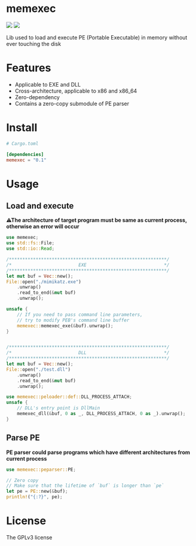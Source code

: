 # memexec

[![](https://img.shields.io/crates/v/memexec)](https://crates.io/crates/memexec) [![](https://img.shields.io/crates/d/memexec?label=downloads%40crates.io&style=social)](https://crates.io/crates/memexec)

Lib used to load and execute PE (Portable Executable) in memory without ever touching the disk

# Features

+ Applicable to EXE and DLL
+ Cross-architecture, applicable to x86 and x86_64
+ Zero-dependency
+ Contains a zero-copy submodule of PE parser

# Install

```toml
# Cargo.toml

[dependencies]
memexec = "0.1"
```

# Usage

## Load and execute

**⚠The architecture of target program must be same as current process, otherwise an error will occur**

```rust
use memexec;
use std::fs::File;
use std::io::Read;

/***********************************************************/
/*                         EXE                             */
/***********************************************************/
let mut buf = Vec::new();
File::open("./mimikatz.exe")
    .unwrap()
    .read_to_end(&mut buf)
    .unwrap();

unsafe {
    // If you need to pass command line parameters,
    // try to modify PEB's command line buffer
    memexec::memexec_exe(&buf).unwrap();
}


/***********************************************************/
/*                         DLL                             */
/***********************************************************/
let mut buf = Vec::new();
File::open("./test.dll")
    .unwrap()
    .read_to_end(&mut buf)
    .unwrap();

use memexec::peloader::def::DLL_PROCESS_ATTACH;
unsafe {
    // DLL's entry point is DllMain
    memexec_dll(&buf, 0 as _, DLL_PROCESS_ATTACH, 0 as _).unwrap();
}
```

## Parse PE

**PE parser could parse programs which have different architectures from current process**

```rust
use memexec::peparser::PE;

// Zero copy
// Make sure that the lifetime of `buf` is longer than `pe`
let pe = PE::new(&buf);
println!("{:?}", pe);
```

# License

The GPLv3 license
